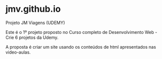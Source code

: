 # jmv.github.io
Projeto JM Viagens (UDEMY)

Este é o 1º projeto proposto no Curso completo de Desenvolvimento Web - Crie 6 projetos da Udemy.

A proposta é criar um site usando os conteúdos de html apresentados nas video-aulas.

